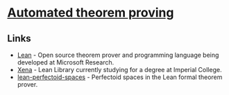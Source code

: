 # [Automated theorem proving](https://en.wikipedia.org/wiki/Automated_theorem_proving)

## Links

- [Lean](https://leanprover.github.io/) - Open source theorem prover and programming language being developed at Microsoft Research.
- [Xena](https://github.com/kbuzzard/xena) - Lean Library currently studying for a degree at Imperial College.
- [lean-perfectoid-spaces](https://github.com/leanprover-community/lean-perfectoid-spaces) - Perfectoid spaces in the Lean formal theorem prover.

